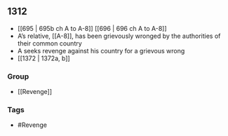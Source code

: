 ## 1312
- [[695 | 695b ch A to A-8]] [[696 | 696 ch A to A-8]] 
- A’s relative, [[A-8]], has been grievously wronged by the authorities of their common country
- A seeks revenge against his country for a grievous wrong
- [[1372 | 1372a, b]] 


### Group
- [[Revenge]]

### Tags
- #Revenge

